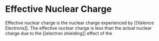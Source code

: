 # Effective Nuclear Charge

Effective nuclear charge is the nuclear charge experienced by [[Valence Electrons]]. The effective nuclear charge is less than the actual nuclear charge due to the [[electron shielding]] effect of the 
